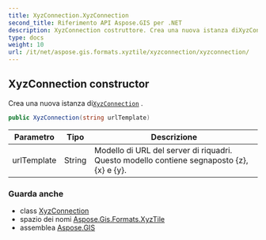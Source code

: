 ```yaml
---
title: XyzConnection.XyzConnection
second_title: Riferimento API Aspose.GIS per .NET
description: XyzConnection costruttore. Crea una nuova istanza diXyzConnection .
type: docs
weight: 10
url: /it/net/aspose.gis.formats.xyztile/xyzconnection/xyzconnection/
---
```

## XyzConnection constructor

Crea una nuova istanza di[`XyzConnection`](../) .

```csharp
public XyzConnection(string urlTemplate)
```

| Parametro | Tipo | Descrizione |
| --- | --- | --- |
| urlTemplate | String | Modello di URL del server di riquadri. Questo modello contiene segnaposto {z}, {x} e {y}. |

### Guarda anche

* class [XyzConnection](../)
* spazio dei nomi [Aspose.Gis.Formats.XyzTile](../../xyzconnection/)
* assemblea [Aspose.GIS](../../../)


